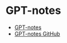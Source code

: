 # GPT-notes

* [GPT-notes](https://rafaelaznar.github.io/GPT-notes/)
* [GPT-notes GitHub](index.md)

